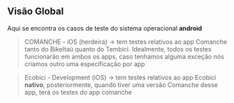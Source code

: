 ## Visão Global
Aqui se encontra os casos de teste do sistema operacional **android**

> COMANCHE - iOS (herdeira) -> tem testes relativos ao app Comanche tanto do BikeItaú quanto do Tembici. Idealmente, todos os testes funcionarão em ambos os apps, caso tenhamos alguma exceção nós criamos outro uma especificação por app

> Ecobici - Development (iOS) -> tem testes relativos ao app Ecobici **nativo**, posteriormente, quando tiver uma versão Comanche desse app, terá os testes do app comanche   

